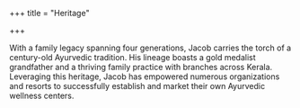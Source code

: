 +++
title = "Heritage"

+++

With a family legacy spanning four generations, Jacob carries the torch of a century-old Ayurvedic tradition. His lineage boasts a gold medalist grandfather and a thriving family practice with branches across Kerala. Leveraging this heritage, Jacob has empowered numerous organizations and resorts to successfully establish and market their own Ayurvedic wellness centers.